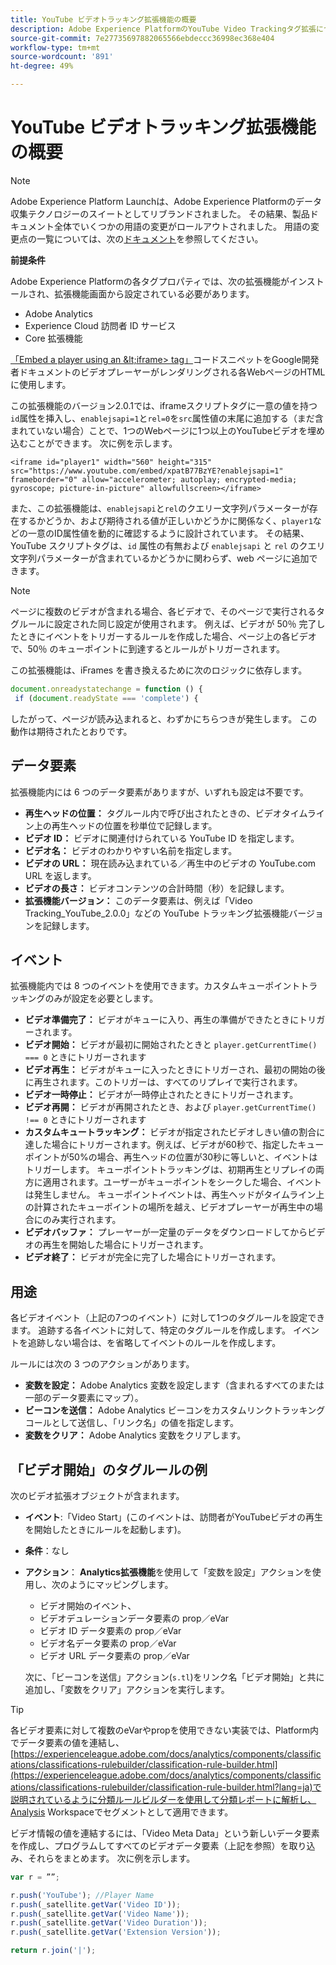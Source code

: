 ```yaml
---
title: YouTube ビデオトラッキング拡張機能の概要
description: Adobe Experience PlatformのYouTube Video Trackingタグ拡張について説明します。
source-git-commit: 7e27735697882065566ebdeccc36998ec368e404
workflow-type: tm+mt
source-wordcount: '891'
ht-degree: 49%

---
```


# YouTube ビデオトラッキング拡張機能の概要

>[!NOTE]
>
>Adobe Experience Platform Launchは、Adobe Experience Platformのデータ収集テクノロジーのスイートとしてリブランドされました。 その結果、製品ドキュメント全体でいくつかの用語の変更がロールアウトされました。 用語の変更点の一覧については、次の[ドキュメント](../../../term-updates.md)を参照してください。

**前提条件**

Adobe Experience Platformの各タグプロパティでは、次の拡張機能がインストールされ、拡張機能画面から設定されている必要があります。

* Adobe Analytics
* Experience Cloud 訪問者 ID サービス
* Core 拡張機能

[「Embed a player using an \&lt;iframe\> tag」](https://developers.google.com/youtube/player_parameters#Manual_IFrame_Embeds)コードスニペットをGoogle開発者ドキュメントのビデオプレーヤーがレンダリングされる各WebページのHTMLに使用します。

この拡張機能のバージョン2.0.1では、iframeスクリプトタグに一意の値を持つ`id`属性を挿入し、`enablejsapi=1`と`rel=0`を`src`属性値の末尾に追加する（まだ含まれていない場合）ことで、1つのWebページに1つ以上のYouTubeビデオを埋め込むことができます。 次に例を示します。

`<iframe id="player1" width="560" height="315" src="https://www.youtube.com/embed/xpatB77BzYE?enablejsapi=1" frameborder="0" allow="accelerometer; autoplay; encrypted-media; gyroscope; picture-in-picture" allowfullscreen></iframe>`

また、この拡張機能は、`enablejsapi`と`rel`のクエリー文字列パラメーターが存在するかどうか、および期待される値が正しいかどうかに関係なく、`player1`などの一意のID属性値を動的に確認するように設計されています。 その結果、YouTube スクリプトタグは、`id` 属性の有無および `enablejsapi` と `rel` のクエリ文字列パラメーターが含まれているかどうかに関わらず、web ページに追加できます。

>[!NOTE]
>
>ページに複数のビデオが含まれる場合、各ビデオで、そのページで実行されるタグルールに設定された同じ設定が使用されます。 例えば、ビデオが 50％ 完了したときにイベントをトリガーするルールを作成した場合、ページ上の各ビデオで、50％ のキューポイントに到達するとルールがトリガーされます。

この拡張機能は、iFrames を書き換えるために次のロジックに依存します。

```javascript
document.onreadystatechange = function () {
 if (document.readyState === 'complete') {
```

したがって、ページが読み込まれると、わずかにちらつきが発生します。 この動作は期待されたとおりです。

## データ要素

拡張機能内には 6 つのデータ要素がありますが、いずれも設定は不要です。

* **再生ヘッドの位置：** タグルール内で呼び出されたときの、ビデオタイムライン上の再生ヘッドの位置を秒単位で記録します。
* **ビデオ ID：** ビデオに関連付けられている YouTube ID を指定します。
* **ビデオ名：** ビデオのわかりやすい名前を指定します。
* **ビデオの URL：** 現在読み込まれている／再生中のビデオの YouTube.com URL を返します。
* **ビデオの長さ：** ビデオコンテンツの合計時間（秒）を記録します。
* **拡張機能バージョン：** このデータ要素は、例えば「Video Tracking_YouTube_2.0.0」などの YouTube トラッキング拡張機能バージョンを記録します。

## イベント

拡張機能内では 8 つのイベントを使用できます。カスタムキューポイントトラッキングのみが設定を必要とします。

* **ビデオ準備完了：** ビデオがキューに入り、再生の準備ができたときにトリガーされます。
* **ビデオ開始：** ビデオが最初に開始されたときと `player.getCurrentTime() === 0` ときにトリガーされます
* **ビデオ再生：** ビデオがキューに入ったときにトリガーされ、最初の開始の後に再生されます。このトリガーは、すべてのリプレイで実行されます。
* **ビデオ一時停止：** ビデオが一時停止されたときにトリガーされます。
* **ビデオ再開：** ビデオが再開されたとき、および `player.getCurrentTime() !== 0` ときにトリガーされます 
* **カスタムキュートラッキング：** ビデオが指定されたビデオしきい値の割合に達した場合にトリガーされます。例えば、ビデオが60秒で、指定したキューポイントが50%の場合、再生ヘッドの位置が30秒に等しいと、イベントはトリガーします。 キューポイントトラッキングは、初期再生とリプレイの両方に適用されます。ユーザーがキューポイントをシークした場合、イベントは発生しません。 キューポイントイベントは、再生ヘッドがタイムライン上の計算されたキューポイントの場所を越え、ビデオプレーヤーが再生中の場合にのみ実行されます。
* **ビデオバッファ：** プレーヤーが一定量のデータをダウンロードしてからビデオの再生を開始した場合にトリガーされます。
* **ビデオ終了：** ビデオが完全に完了した場合にトリガーされます。

## 用途

各ビデオイベント（上記の7つのイベント）に対して1つのタグルールを設定できます。 追跡する各イベントに対して、特定のタグルールを作成します。 イベントを追跡しない場合は、を省略してイベントのルールを作成します。

ルールには次の 3 つのアクションがあります。

* **変数を設定：** Adobe Analytics 変数を設定します（含まれるすべてのまたは一部のデータ要素にマップ）。
* **ビーコンを送信：** Adobe Analytics ビーコンをカスタムリンクトラッキングコールとして送信し、「リンク名」の値を指定します。
* **変数をクリア：** Adobe Analytics 変数をクリアします。

## 「ビデオ開始」のタグルールの例

次のビデオ拡張オブジェクトが含まれます。

* **イベント**:「Video Start」(このイベントは、訪問者がYouTubeビデオの再生を開始したときにルールを起動します)。

* **条件**：なし

* **アクション**： **Analytics拡張機能**&#x200B;を使用して「変数を設定」アクションを使用し、次のようにマッピングします。

   * ビデオ開始のイベント、
   * ビデオデュレーションデータ要素の prop／eVar
   * ビデオ ID データ要素の prop／eVar
   * ビデオ名データ要素の prop／eVar
   * ビデオ URL データ要素の prop／eVar

   次に、「ビーコンを送信」アクション(`s.tl`)をリンク名「ビデオ開始」と共に追加し、「変数をクリア」アクションを実行します。

>[!TIP]
> 
>各ビデオ要素に対して複数のeVarやpropを使用できない実装では、Platform内でデータ要素の値を連結し、[https://experienceleague.adobe.com/docs/analytics/components/classifications/classifications-rulebuilder/classification-rule-builder.html](https://experienceleague.adobe.com/docs/analytics/components/classifications/classifications-rulebuilder/classification-rule-builder.html?lang=ja)で説明されているように分類ルールビルダーを使用して分類レポートに解析し、Analysis Workspaceでセグメントとして適用できます。

ビデオ情報の値を連結するには、「Video Meta Data」という新しいデータ要素を作成し、プログラムしてすべてのビデオデータ要素（上記を参照）を取り込み、それらをまとめます。 次に例を示します。

```javascript
var r = ””;

r.push('YouTube'); //Player Name
r.push(_satellite.getVar('Video ID'));
r.push(_satellite.getVar('Video Name'));
r.push(_satellite.getVar('Video Duration'));
r.push(_satellite.getVar('Extension Version'));

return r.join('|');
```
